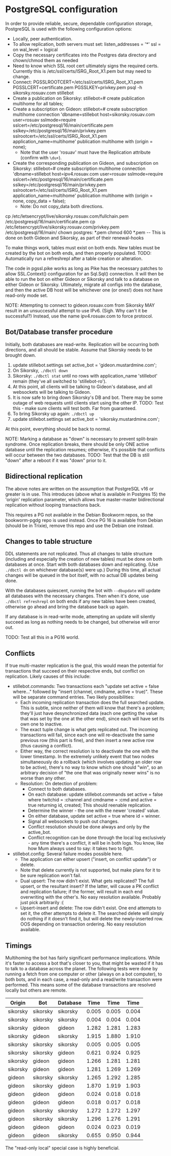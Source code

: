 PostgreSQL configuration
========================

In order to provide reliable, secure, dependable configuration storage,
PostgreSQL is used with the following configuration options:

* Locally, peer authentication.
* To allow replication, both servers must set:
  listen_addresses = '*'
  ssl = on
  wal_level = logical
* Copy the necessary certificates into the Postgres data directory and
  chown/chmod them as needed
* Need to know which SSL root cert ultimately signs the required certs.
  Currently this is /etc/ssl/certs/ISRG_Root_X1.pem but may need to change.
* Connect: PGSSLROOTCERT=/etc/ssl/certs/ISRG_Root_X1.pem PGSSLCERT=certificate.pem PGSSLKEY=privkey.pem psql -h sikorsky.rosuav.com stillebot
* Create a publication on Sikorsky:
  stillebot=# create publication multihome for all tables;
* Create a subscription on Gideon:
  stillebot=# create subscription multihome connection 'dbname=stillebot host=sikorsky.rosuav.com user=rosuav sslmode=require sslcert=/etc/postgresql/16/main/certificate.pem sslkey=/etc/postgresql/16/main/privkey.pem sslrootcert=/etc/ssl/certs/ISRG_Root_X1.pem application_name=multihome' publication multihome with (origin = none);
  - Note that the user 'rosuav' must have the Replication attribute (confirm with `\du+`).
* Create the corresponding publication on Gideon, and subscription on Sikorsky:
  stillebot=# create subscription multihome connection 'dbname=stillebot host=ipv4.rosuav.com user=rosuav sslmode=require sslcert=/etc/postgresql/16/main/certificate.pem sslkey=/etc/postgresql/16/main/privkey.pem sslrootcert=/etc/ssl/certs/ISRG_Root_X1.pem application_name=multihome' publication multihome with (origin = none, copy_data = false);
  - Note: Do not copy_data both directions.

cp /etc/letsencrypt/live/sikorsky.rosuav.com/fullchain.pem /etc/postgresql/16/main/certificate.pem
cp /etc/letsencrypt/live/sikorsky.rosuav.com/privkey.pem /etc/postgresql/16/main/
chown postgres: *.pem
chmod 600 *.pem
-- This is done on both Gideon and Sikorsky, as part of their renewal-hooks


To make things work, tables must exist on both ends. New tables must be created
by the bot on both ends, and then properly populated. TODO: Automatically run
a refreshrepl after a table creation or alteration.

The code in pgssl.pike works as long as Pike has the necessary patches to allow
SSL.Context() configuration for an Sql.Sql() connection. It will then be able to
run the bot on either Gideon or Sikorsky and talk to a database on either Gideon
or Sikorsky. Ultimately, migrate all configs into the database, and then the
active DB host will be whichever one (or ones!) does not have read-only mode set.

NOTE: Attempting to connect to gideon.rosuav.com from Sikorsky MAY result in an
unsuccessful attempt to use IPv6. (Sigh. Why can't it be successful?) Instead,
use the name ipv4.rosuav.com to force protocol.

Bot/Database transfer procedure
-------------------------------

Initially, both databases are read-write. Replication will be occurring both
directions, and all should be stable. Assume that Sikorsky needs to be brought
down.

1. update stillebot.settings set active_bot = 'gideon.mustardmine.com';
2. On Sikorsky, `./dbctl down`
3. Sikorsky: `./dbctl stat` until no rows with application_name 'stillebot'
   remain (they've all switched to 'stillebot-ro').
4. At this point, all clients will be talking to Gideon's database, and all
   websockets will be talking to Gideon.
5. It is now safe to bring down Sikorsky's DB and bot. There may be some
   outage of web requests until clients start using the other IP.
   TODO: Test this - make sure clients will test both. Far from guaranteed.
6. To bring Sikorsky up again: `./dbctl up`
7. update stillebot.settings set active_bot = 'sikorsky.mustardmine.com';

At this point, everything should be back to normal.

NOTE: Marking a database as "down" is necessary to prevent split-brain syndrome.
Once replication breaks, there should be only ONE active database until the
replication resumes; otherwise, it's possible that conflicts will occur between
the two databases. TODO: Test that the DB is still "down" after a reboot if it
was "down" prior to it.

Bidirectional replication
-------------------------

The above notes are written on the assumption that PostgreSQL v16 or greater is
in use. This introduces (above what is available in Postgres 15) the 'origin'
replication parameter, which allows true master-master bidirectional replication
without looping transactions back.

This requires a PG not available in the Debian Bookworm repos, so the bookworm-pgdg
repo is used instead. Once PG 16 is available from Debian (should be in Trixie),
remove this repo and use the Debian one instead.

Changes to table structure
--------------------------

DDL statements are not replicated. Thus all changes to table structure (including
and especially the creation of new tables) must be done on both databases at once.
Start with both databases down and replicating. (Use `./dbctl dn` on whichever
database(s) were up.) During this time, all actual changes will be queued in the
bot itself, with no actual DB updates being done.

With the databases quiescent, running the bot with `--dbupdate` will update all
databases with the necessary changes. Then when it's done, use `./dbctl refreshrepl`
on both ends if any new tables have been created, otherwise go ahead and bring the
database back up again.

If any database is in read-write mode, attempting an update will silently succeed
as long as nothing needs to be changed, but otherwise will error out.

TODO: Test all this in a PG16 world.

Conflicts
---------

If true multi-master replication is the goal, this would mean the potential for
transactions that succeed on their respective ends, but conflict on replication.
Likely causes of this include:

* stillebot.commands: Two transactions each "update set active = false where..."
  followed by "insert (channel, cmdname, active = true)". These will be separate
  command entries. Two likely possibilities:
  - Each incoming replication transaction does the full searched update. This is
    subtle, since neither of them will know that there's a problem; they'll just
    have desynchronized data (each one getting the value that was set by the one
    at the other end), since each will have set its own one to inactive.
  - The exact tuple change is what gets replicated out. The incoming transactions
    will fail, since each one will re-deactivate the same previous row (this part
    is fine), and then insert a new active row (thus causing a conflict).
  - Either way, the correct resolution is to deactivate the one with the lower
    timestamp. In the extremely unlikely event that two nodes simultaneously do a
    rollback (which involves updating an older row to be active), there's no way
    to know which one should "win", so an arbitrary decision of "the one that was
    originally newer wins" is no worse than any other.
  - Resolution: On detection of problem:
    - Connect to both databases.
    - On each database:
      update stillebot.commands set active = false where twitchid = :channel and cmdname = :cmd and active = true returning id, created;
      This should reenable replication.
    - Determine the winner - the one with the newer 'created' value.
    - On either database, update set active = true where id = winner.
    - Signal all websockets to push out changes.
    - Conflict resolution should be done always and only by the active_bot.
    - Conflict recognition can be done through the local log exclusively - any time
      there's a conflict, it will be in both logs. You know, like how Mum always
      used to say: it takes two to fight.
* stillebot.config: Several failure modes possible here.
  - The application can either upsert ("insert, on conflict update") or delete.
  - Note that delete currently is not supported, but make plans for it to be sure
    replication won't fail.
  - Dual upsert: The row didn't exist. What gets replicated? The full upsert, or
    the resultant insert? If the latter, will cause a PK conflict and replication
    failure; if the former, will result in each end overwriting with the other's.
    No easy resolution available. Probably just pick arbitrarily :(
  - Upsert-insert and delete: The row didn't exist. One end attempts to set it,
    the other attempts to delete it. The searched delete will simply do nothing
    if it doesn't find it, but will delete the newly-inserted row. OOS depending
    on transaction ordering. No easy resolution available.

Timings
-------

Multihoming the bot has fairly significant performance implications. While it's
faster to access a bot that's closer to you, that might be wasted if it has to
talk to a database across the planet. The following tests were done by running
a fetch from one computer or other (always on a bot computer), to both bots, and
in each case, a read-only and a read/write transaction were performed. This means
some of the database transactions are resolved locally but others are remote.

| Origin   | Bot      | Database | Time  | Time  | Time 
|----------|----------|----------|-------|-------|------
| sikorsky | sikorsky | sikorsky | 0.005 | 0.005 | 0.004
| sikorsky | sikorsky | sikorsky | 0.004 | 0.004 | 0.004
| sikorsky | gideon   | gideon   | 1.282 | 1.281 | 1.283
| sikorsky | gideon   | sikorsky | 1.915 | 1.880 | 1.910
| sikorsky | sikorsky | sikorsky | 0.005 | 0.005 | 0.005
| sikorsky | sikorsky | gideon   | 0.621 | 0.924 | 0.925
| sikorsky | gideon   | gideon   | 1.266 | 1.281 | 1.281
| sikorsky | gideon   | gideon   | 1.281 | 1.269 | 1.269
| gideon   | sikorsky | sikorsky | 1.265 | 1.292 | 1.285
| gideon   | sikorsky | gideon   | 1.870 | 1.919 | 1.903
| gideon   | gideon   | gideon   | 0.024 | 0.018 | 0.018
| gideon   | gideon   | gideon   | 0.018 | 0.017 | 0.018
| gideon   | sikorsky | sikorsky | 1.272 | 1.272 | 1.297
| gideon   | sikorsky | sikorsky | 1.296 | 1.276 | 1.291
| gideon   | gideon   | gideon   | 0.024 | 0.023 | 0.019
| gideon   | gideon   | sikorsky | 0.655 | 0.950 | 0.944

The "read-only local" special case is highly beneficial.
